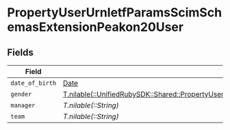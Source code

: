 # PropertyUserUrnIetfParamsScimSchemasExtensionPeakon20User


## Fields

| Field                                                                                                                                                                                          | Type                                                                                                                                                                                           | Required                                                                                                                                                                                       | Description                                                                                                                                                                                    |
| ---------------------------------------------------------------------------------------------------------------------------------------------------------------------------------------------- | ---------------------------------------------------------------------------------------------------------------------------------------------------------------------------------------------- | ---------------------------------------------------------------------------------------------------------------------------------------------------------------------------------------------- | ---------------------------------------------------------------------------------------------------------------------------------------------------------------------------------------------- |
| `date_of_birth`                                                                                                                                                                                | [Date](https://ruby-doc.org/stdlib-2.6.1/libdoc/date/rdoc/Date.html)                                                                                                                           | :heavy_minus_sign:                                                                                                                                                                             | N/A                                                                                                                                                                                            |
| `gender`                                                                                                                                                                                       | [T.nilable(::UnifiedRubySDK::Shared::PropertyUserUrnIetfParamsScimSchemasExtensionPeakon20UserGender)](../../models/shared/propertyuserurnietfparamsscimschemasextensionpeakon20usergender.md) | :heavy_minus_sign:                                                                                                                                                                             | N/A                                                                                                                                                                                            |
| `manager`                                                                                                                                                                                      | *T.nilable(::String)*                                                                                                                                                                          | :heavy_minus_sign:                                                                                                                                                                             | N/A                                                                                                                                                                                            |
| `team`                                                                                                                                                                                         | *T.nilable(::String)*                                                                                                                                                                          | :heavy_minus_sign:                                                                                                                                                                             | N/A                                                                                                                                                                                            |